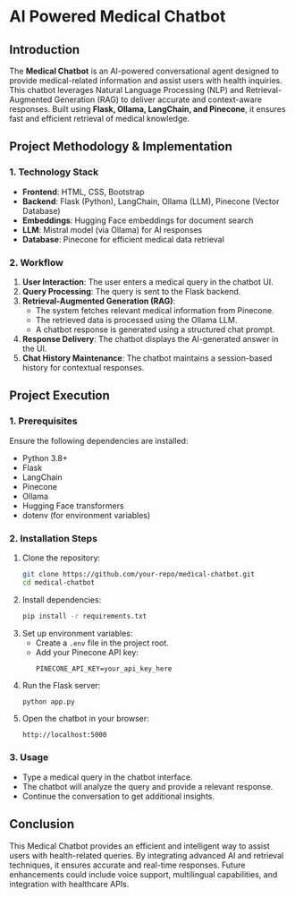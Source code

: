 # AI Powered Medical Chatbot

## Introduction
The **Medical Chatbot** is an AI-powered conversational agent designed to provide medical-related information and assist users with health inquiries. This chatbot leverages Natural Language Processing (NLP) and Retrieval-Augmented Generation (RAG) to deliver accurate and context-aware responses. Built using **Flask, Ollama, LangChain, and Pinecone**, it ensures fast and efficient retrieval of medical knowledge.

## Project Methodology & Implementation

### 1. Technology Stack
- **Frontend**: HTML, CSS, Bootstrap
- **Backend**: Flask (Python), LangChain, Ollama (LLM), Pinecone (Vector Database)
- **Embeddings**: Hugging Face embeddings for document search
- **LLM**: Mistral model (via Ollama) for AI responses
- **Database**: Pinecone for efficient medical data retrieval

### 2. Workflow
1. **User Interaction**: The user enters a medical query in the chatbot UI.
2. **Query Processing**: The query is sent to the Flask backend.
3. **Retrieval-Augmented Generation (RAG)**:
   - The system fetches relevant medical information from Pinecone.
   - The retrieved data is processed using the Ollama LLM.
   - A chatbot response is generated using a structured chat prompt.
4. **Response Delivery**: The chatbot displays the AI-generated answer in the UI.
5. **Chat History Maintenance**: The chatbot maintains a session-based history for contextual responses.

## Project Execution

### 1. Prerequisites
Ensure the following dependencies are installed:
- Python 3.8+
- Flask
- LangChain
- Pinecone
- Ollama
- Hugging Face transformers
- dotenv (for environment variables)

### 2. Installation Steps
1. Clone the repository:
   ```bash
   git clone https://github.com/your-repo/medical-chatbot.git
   cd medical-chatbot
   ```
2. Install dependencies:
   ```bash
   pip install -r requirements.txt
   ```
3. Set up environment variables:
   - Create a `.env` file in the project root.
   - Add your Pinecone API key:
     ```
     PINECONE_API_KEY=your_api_key_here
     ```
4. Run the Flask server:
   ```bash
   python app.py
   ```
5. Open the chatbot in your browser:
   ```
   http://localhost:5000
   ```

### 3. Usage
- Type a medical query in the chatbot interface.
- The chatbot will analyze the query and provide a relevant response.
- Continue the conversation to get additional insights.

## Conclusion
This Medical Chatbot provides an efficient and intelligent way to assist users with health-related queries. By integrating advanced AI and retrieval techniques, it ensures accurate and real-time responses. Future enhancements could include voice support, multilingual capabilities, and integration with healthcare APIs.

